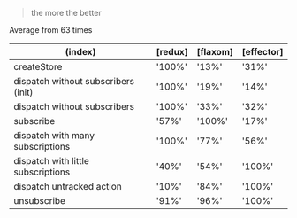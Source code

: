 > the more the better

Average from 63 times

|               (index)               | [redux] | [flaxom] | [effector] |
|-------------------------------------|---------|----------|------------|
|             createStore             | '100%'  |  '13%'   |   '31%'    |
| dispatch without subscribers (init) | '100%'  |  '19%'   |   '14%'    |
|    dispatch without subscribers     | '100%'  |  '33%'   |   '32%'    |
|              subscribe              |  '57%'  |  '100%'  |   '17%'    |
|  dispatch with many subscriptions   | '100%'  |  '77%'   |   '56%'    |
| dispatch with little subscriptions  |  '40%'  |  '54%'   |   '100%'   |
|      dispatch untracked action      |  '10%'  |  '84%'   |   '100%'   |
|             unsubscribe             |  '91%'  |  '96%'   |   '100%'   |
